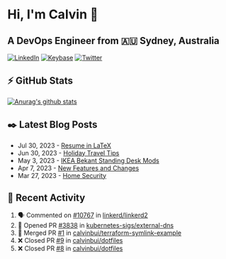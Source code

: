 # Hi, I'm Calvin 🍭
## A DevOps Engineer from 🇦🇺 Sydney, Australia</h3>

[![LinkedIn](https://img.shields.io/badge/-c–bui-0077B5?style=flat-square&labelColor=0077B5&logo=LinkedIn&logoColor=white)](https://www.linkedin.com/in/c-bui/)
[![Keybase](https://img.shields.io/badge/-calvinbui-ff6f21?style=flat-square&labelColor=ff6f21&logo=Keybase&logoColor=white)](https://keybase.io/calvinbui)
[![Twitter](https://img.shields.io/badge/-ASAPCalvin-1DA1F2?style=flat-square&labelColor=1DA1F2&logo=Twitter&logoColor=white)](https://twitter.com/ASAPCalvin)

<!-- https://github.com/rishavanand/github-profilinator -->
## ⚡ GitHub Stats
[![Anurag's github stats](https://github-readme-stats.vercel.app/api?username=calvinbui&count_private=true&hide_title=true)](https://github.com/anuraghazra/github-readme-stats)

<!-- https://github.com/gautamkrishnar/blog-post-workflow -->
## ✒️ Latest Blog Posts

<!-- BLOG-POST-LIST:START -->
- Jul 30, 2023 - [Resume in LaTeX](https://calvin.me/resume-in-latex)
- Jun 30, 2023 - [Holiday Travel Tips](https://calvin.me/holiday-travel-tips)
- May 3, 2023 - [IKEA Bekant Standing Desk Mods](https://calvin.me/ikea-bekant-megadesk)
- Apr 7, 2023 - [New Features and Changes](https://calvin.me/new-features-and-changes)
- Mar 27, 2023 - [Home Security](https://calvin.me/home-security)

<!-- BLOG-POST-LIST:END -->

## 🏃‍ Recent Activity

<!--START_SECTION:activity-->
1. 🗣 Commented on [#10767](https://github.com/linkerd/linkerd2/issues/10767#issuecomment-1661332895) in [linkerd/linkerd2](https://github.com/linkerd/linkerd2)
2. 💪 Opened PR [#3838](https://github.com/kubernetes-sigs/external-dns/pull/3838) in [kubernetes-sigs/external-dns](https://github.com/kubernetes-sigs/external-dns)
3. 🎉 Merged PR [#1](https://github.com/calvinbui/terraform-symlink-example/pull/1) in [calvinbui/terraform-symlink-example](https://github.com/calvinbui/terraform-symlink-example)
4. ❌ Closed PR [#9](https://github.com/calvinbui/dotfiles/pull/9) in [calvinbui/dotfiles](https://github.com/calvinbui/dotfiles)
5. ❌ Closed PR [#8](https://github.com/calvinbui/dotfiles/pull/8) in [calvinbui/dotfiles](https://github.com/calvinbui/dotfiles)
<!--END_SECTION:activity-->
